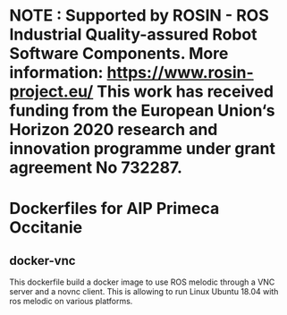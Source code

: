 # NOTE : Supported by ROSIN - ROS Industrial Quality-assured Robot Software Components. More information: https://www.rosin-project.eu/ This work has received funding from the European Union‘s Horizon 2020 research and innovation programme under grant agreement No 732287. 

# Dockerfiles for AIP Primeca Occitanie

## docker-vnc

This dockerfile build a docker image to use ROS melodic through a VNC server and a novnc client.
This is allowing to run Linux Ubuntu 18.04 with ros melodic on various platforms.
